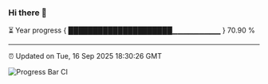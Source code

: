 ### Hi there 👋

⏳ Year progress { █████████████████████▁▁▁▁▁▁▁▁▁ } 70.90 %

---

⏰ Updated on Tue, 16 Sep 2025 18:30:26 GMT

![Progress Bar CI](https://github.com/liununu/liununu/workflows/Progress%20Bar%20CI/badge.svg)
